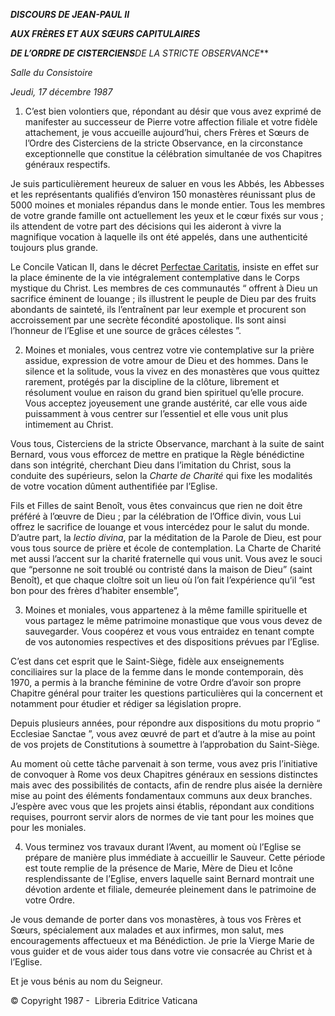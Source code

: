 ***DISCOURS DE JEAN-PAUL II***

***AUX FRÈRES ET AUX SŒURS CAPITULAIRES***

***DE L’ORDRE DE CISTERCIENS**DE LA STRICTE OBSERVANCE***

*Salle du Consistoire*

*Jeudi, 17 décembre 1987*

1. C’est bien volontiers que, répondant au désir que vous avez exprimé de manifester au successeur de Pierre votre affection filiale et votre fidèle attachement, je vous accueille aujourd’hui, chers Frères et Sœurs de l’Ordre des Cisterciens de la stricte Observance, en la circonstance exceptionnelle que constitue la célébration simultanée de vos Chapitres généraux respectifs.

Je suis particulièrement heureux de saluer en vous les Abbés, les Abbesses et les représentants qualifiés d’environ 150 monastères réunissant plus de 5000 moines et moniales répandus dans le monde entier. Tous les membres de votre grande famille ont actuellement les yeux et le cœur fixés sur vous ; ils attendent de votre part des décisions qui les aideront à vivre la magnifique vocation à laquelle ils ont été appelés, dans une authenticité toujours plus grande.

Le Concile Vatican II, dans le décret [Perfectae Caritatis](http://www.vatican.va/archive/hist_councils/ii_vatican_council/documents/vat-ii_decree_19651028_perfectae-caritatis_fr.html), insiste en effet sur la place éminente de la vie intégralement contemplative dans le Corps mystique du Christ. Les membres de ces communautés “ offrent à Dieu un sacrifice éminent de louange ; ils illustrent le peuple de Dieu par des fruits abondants de sainteté, ils l’entraînent par leur exemple et procurent son accroissement par une secrète fécondité apostolique. Ils sont ainsi l’honneur de l’Eglise et une source de grâces célestes ”.

2. Moines et moniales, vous centrez votre vie contemplative sur la prière assidue, expression de votre amour de Dieu et des hommes. Dans le silence et la solitude, vous la vivez en des monastères que vous quittez rarement, protégés par la discipline de la clôture, librement et résolument voulue en raison du grand bien spirituel qu’elle procure. Vous acceptez joyeusement une grande austérité, car elle vous aide puissamment à vous centrer sur l’essentiel et elle vous unit plus intimement au Christ.

Vous tous, Cisterciens de la stricte Observance, marchant à la suite de saint Bernard, vous vous efforcez de mettre en pratique la Règle bénédictine dans son intégrité, cherchant Dieu dans l’imitation du Christ, sous la conduite des supérieurs, selon la *Charte de Charité* qui fixe les modalités de votre vocation dûment authentifiée par l’Eglise.

Fils et Filles de saint Benoît, vous êtes convaincus que rien ne doit être préféré à l’œuvre de Dieu ; par la célébration de l’Office divin, vous Lui offrez le sacrifice de louange et vous intercédez pour le salut du monde. D’autre part, la *lectio divina*, par la méditation de la Parole de Dieu, est pour vous tous source de prière et école de contemplation. La Charte de Charité met aussi l’accent sur la charité fraternelle qui vous unit. Vous avez le souci que “personne ne soit troublé ou contristé dans la maison de Dieu” (saint Benoît), et que chaque cloître soit un lieu où l’on fait l’expérience qu’il “est bon pour des frères d’habiter ensemble”,

3. Moines et moniales, vous appartenez à la même famille spirituelle et vous partagez le même patrimoine monastique que vous vous devez de sauvegarder. Vous coopérez et vous vous entraidez en tenant compte de vos autonomies respectives et des dispositions prévues par l’Eglise.

C’est dans cet esprit que le Saint-Siège, fidèle aux enseignements conciliaires sur la place de la femme dans le monde contemporain, dès 1970, a permis à la branche féminine de votre Ordre d’avoir son propre Chapitre général pour traiter les questions particulières qui la concernent et notamment pour étudier et rédiger sa législation propre.

Depuis plusieurs années, pour répondre aux dispositions du motu proprio “ Ecclesiae Sanctae ”, vous avez œuvré de part et d’autre à la mise au point de vos projets de Constitutions à soumettre à l’approbation du Saint-Siège.

Au moment où cette tâche parvenait à son terme, vous avez pris l’initiative de convoquer à Rome vos deux Chapitres généraux en sessions distinctes mais avec des possibilités de contacts, afin de rendre plus aisée la dernière mise au point des éléments fondamentaux communs aux deux branches. J’espère avec vous que les projets ainsi établis, répondant aux conditions requises, pourront servir alors de normes de vie tant pour les moines que pour les moniales.

4. Vous terminez vos travaux durant l’Avent, au moment où l’Eglise se prépare de manière plus immédiate à accueillir le Sauveur. Cette période est toute remplie de la présence de Marie, Mère de Dieu et Icône resplendissante de l’Eglise, envers laquelle saint Bernard montrait une dévotion ardente et filiale, demeurée pleinement dans le patrimoine de votre Ordre.

Je vous demande de porter dans vos monastères, à tous vos Frères et Sœurs, spécialement aux malades et aux infirmes, mon salut, mes encouragements affectueux et ma Bénédiction. Je prie la Vierge Marie de vous guider et de vous aider tous dans votre vie consacrée au Christ et à l’Eglise.

Et je vous bénis au nom du Seigneur.

© Copyright 1987 -  Libreria Editrice Vaticana